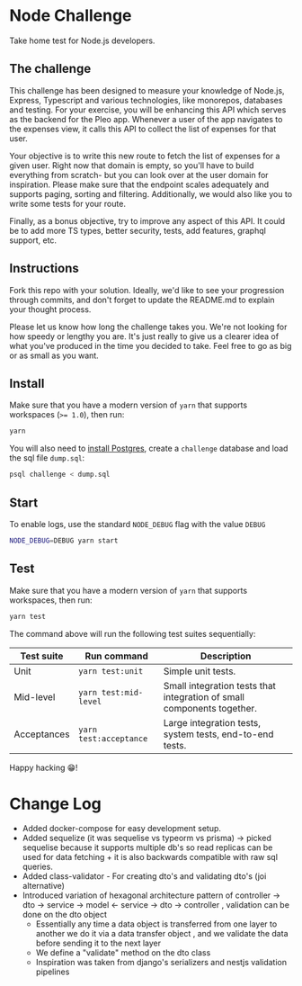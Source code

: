 # Node Challenge

Take home test for Node.js developers.

## The challenge

This challenge has been designed to measure your knowledge of Node.js, Express, Typescript and various technologies,
like monorepos, databases and testing. For your exercise, you will be enhancing this API which serves as the backend for
the Pleo app. Whenever a user of the app navigates to the expenses view, it calls this API to collect the list of
expenses for that user.

Your objective is to write this new route to fetch the list of expenses for a given user. Right now that domain is
empty, so you'll have to build everything from scratch- but you can look over at the user domain for inspiration. Please
make sure that the endpoint scales adequately and supports paging, sorting and filtering. Additionally, we would also
like you to write some tests for your route.

Finally, as a bonus objective, try to improve any aspect of this API. It could be to add more TS types, better security,
tests, add features, graphql support, etc.

## Instructions

Fork this repo with your solution. Ideally, we'd like to see your progression through commits, and don't forget to
update the README.md to explain your thought process.

Please let us know how long the challenge takes you. We're not looking for how speedy or lengthy you are. It's just
really to give us a clearer idea of what you've produced in the time you decided to take. Feel free to go as big or as
small as you want.

## Install

Make sure that you have a modern version of `yarn` that supports workspaces (`>= 1.0`), then run:

```bash
yarn
```

You will also need to [install Postgres](https://www.postgresqltutorial.com/install-postgresql-macos/), create
a `challenge` database and load the sql file `dump.sql`:

```bash
psql challenge < dump.sql
```

## Start

To enable logs, use the standard `NODE_DEBUG` flag with the value `DEBUG`

```bash
NODE_DEBUG=DEBUG yarn start
```

## Test

Make sure that you have a modern version of `yarn` that supports workspaces, then run:

```bash
yarn test
```

The command above will run the following test suites sequentially:

| Test suite | Run command | Description |
-------------|-------------|-------------|
| Unit | `yarn test:unit` | Simple unit tests. |
| Mid-level | `yarn test:mid-level` | Small integration tests that integration of small components together.  |
| Acceptances | `yarn test:acceptance` | Large integration tests, system tests, end-to-end tests. |

Happy hacking 😁!

# Change Log

- Added docker-compose for easy development setup.
- Added sequelize (it was sequelise vs typeorm vs prisma) -> picked sequelise because it supports multiple db's so read
  replicas can be used for data fetching + it is also backwards compatible with raw sql queries.
- Added class-validator - For creating dto's and validating dto's (joi alternative)
- Introduced variation of hexagonal architecture pattern of controller -> dto -> service -> model <- service -> dto ->
  controller , validation can be
  done on the dto
  object
    * Essentially any time a data object is transferred from one layer to another we do it via a data transfer object
      , and we validate the data before sending it to the next layer
    * We define a "validate" method on the dto class
    * Inspiration was taken from django's serializers and nestjs validation pipelines
